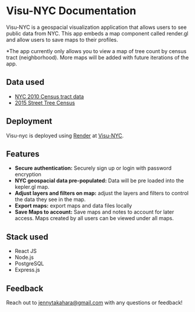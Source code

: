 # Visu-NYC Documentation

Visu-NYC is a geospacial visualization application that allows users to see public data from NYC. This app embeds a map component called render.gl and allow users to save maps to their profiles.

\*The app currently only allows you to view a map of tree count by census tract (neighborhood). More maps will be added with future iterations of the app.

## Data used

- [NYC 2010 Census tract data](https://data.cityofnewyork.us/City-Government/2010-Census-Tracts/fxpq-c8ku/data)
- [2015 Street Tree Census](https://data.cityofnewyork.us/Environment/2015-Street-Tree-Census-Tree-Data/uvpi-gqnh)

## Deployment

Visu-nyc is deployed using [Render](https://render.com/) at [Visu-NYC](https://visu-nyc-frontend.onrender.com/).

## Features

- **Secure authentication:** Securely sign up or login with password encryption
- **NYC geospacial data pre-populated:** Data will be pre loaded into the kepler.gl map.
- **Adjust layers and filters on map:** adjust the layers and filters to control the data they see in the map.
- **Export maps:** export maps and data files locally
- **Save Maps to account:** Save maps and notes to account for later access. Maps created by all users can be viewed under all maps.

## Stack used

- React JS
- Node.js
- PostgreSQL
- Express.js

## Feedback

Reach out to jennytakahara@gmail.com with any questions or feedback!
